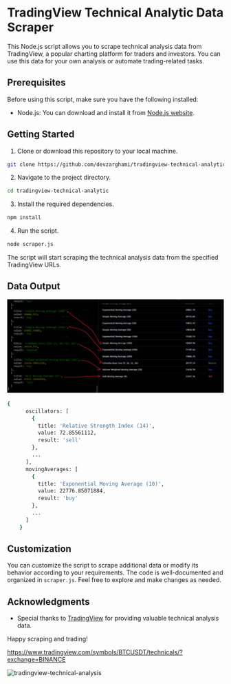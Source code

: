 # TradingView Technical Analytic Data Scraper

This Node.js script allows you to scrape technical analysis data from TradingView, a popular charting platform for traders and investors. You can use this data for your own analysis or automate trading-related tasks.

## Prerequisites

Before using this script, make sure you have the following installed:

- Node.js: You can download and install it from [Node.js website](https://nodejs.org/).

## Getting Started

1. Clone or download this repository to your local machine.

```bash
git clone https://github.com/devzarghami/tradingview-technical-analytic.git
```

2. Navigate to the project directory.

```bash
cd tradingview-technical-analytic
```

3. Install the required dependencies.

```bash
npm install
```

4. Run the script.

```bash
node scraper.js
```

The script will start scraping the technical analysis data from the specified TradingView URLs.

## Data Output

![tradingview-technical-analysis](https://github.com/devzarghami/tradingview-technical-analytic/blob/main/tradingview-technical-analysis-compare.png)

```bash
{
      oscillators: [
        {
          title: 'Relative Strength Index (14)',
          value: 72.85561112,
          result: 'sell'
        },
        ...
      ],
      movingAverages: [
        {
          title: 'Exponential Moving Average (10)',
          value: 22776.85071884,
          result: 'buy'
        },
        ...
      ]
    }
```

## Customization

You can customize the script to scrape additional data or modify its behavior according to your requirements. The code is well-documented and organized in `scraper.js`. Feel free to explore and make changes as needed.

## Acknowledgments

- Special thanks to [TradingView](https://www.tradingview.com/) for providing valuable technical analysis data.

Happy scraping and trading!

https://www.tradingview.com/symbols/BTCUSDT/technicals/?exchange=BINANCE

![tradingview-technical-analysis](https://github.com/devzarghami/tradingview-technical-analytic/blob/main/tradingview-technical-analysis.png)



